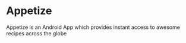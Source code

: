 # Appetize
Appetize is an Android App which provides instant access to awesome recipes across the globe


